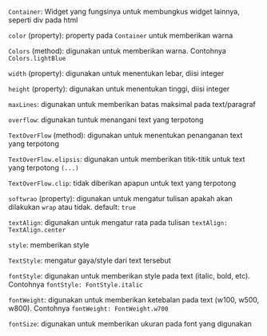 `Container`: Widget yang fungsinya untuk membungkus widget lainnya, seperti div pada html

`color` (property): property pada `Container` untuk memberikan warna

`Colors` (method): digunakan untuk memberikan warna. Contohnya `Colors.lightBlue`

`width` (property): digunakan untuk menentukan lebar, diisi integer

`height` (property): digunakan untuk menentukan tinggi, diisi integer

`maxLines`: digunakan untuk memberikan batas maksimal pada text/paragraf

`overflow`: digunakan tuntuk menangani text yang terpotong

`TextOverFlow` (method): digunakan untuk menentukan penanganan text yang terpotong

`TextOverFlow.elipsis`: digunakan untuk memberikan titik-titik untuk text yang terpotong `(...)`

`TextOverFlow.clip`: tidak diberikan apapun untuk text yang terpotong 

`softwrao` (property): digunakan untuk mengatur tulisan apakah akan dilakukan `wrap` atau tidak. default: `true`

`textAlign`: digunakan untuk mengatur rata pada tulisan
`textAlign: TextAlign.center`

`style`: memberikan style

`TextStyle`: mengatur gaya/style dari text tersebut

`fontStyle`: digunakan untuk memberikan style pada text (italic, bold, etc). Contohnya `fontStyle: FontStyle.italic`

`fontWeight`: digunakan untuk memberikan ketebalan pada text (w100, w500, w800). Contohnya `fontWeight: FontWeight.w700`

`fontSize`: digunakan untuk memberikan ukuran pada font yang digunakan

